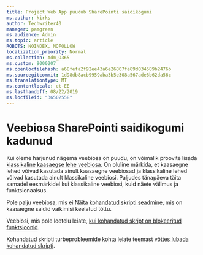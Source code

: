 ```yaml
---
title: Project Web App puudub SharePointi saidikogumi
ms.author: kirks
author: Techwriter40
manager: pamgreen
ms.audience: Admin
ms.topic: article
ROBOTS: NOINDEX, NOFOLLOW
localization_priority: Normal
ms.collection: Adm_O365
ms.custom: 9000207
ms.openlocfilehash: a68fefa2f92ee43a6e26807fe89d034589b2476b
ms.sourcegitcommit: 1d98db8acb9959aba3b5e308a567ade6b62da56c
ms.translationtype: MT
ms.contentlocale: et-EE
ms.lasthandoff: 08/22/2019
ms.locfileid: "36502558"
---
```

# <a name="missing-web-part-in-sharepoint-site-collection"></a>Veebiosa SharePointi saidikogumi kadunud

Kui oleme harjunud nägema veebiosa on puudu, on võimalik proovite lisada [klassikaline kaasaegse lehe veebiosa](https://support.office.com/article/classic-and-modern-web-part-experiences-3fdae6c3-8fc1-49ab-8708-8c104b882e64). On oluline märkida, et kaasaegne lehed võivad kasutada ainult kaasaegne veebiosad ja klassikaline lehed võivad kasutada ainult klassikaline veebiosi. Paljudes tänapäeva täita samadel eesmärkidel kui klassikaline veebiosi, kuid näete välimus ja funktsionaalsus.

Pole palju veebiosa, mis ei Näita [kohandatud skripti seadmine](https://docs.microsoft.com/sharepoint/allow-or-prevent-custom-script), mis on kaasaegne saidid vaikimisi keelatud tõttu. 

Veebiosi, mis pole loetelu leiate, [kui kohandatud skript on blokeeritud funktsioonid](https://docs.microsoft.com/sharepoint/allow-or-prevent-custom-script#features-affected-when-custom-script-is-blocked).

 Kohandatud skripti turbeprobleemide kohta leiate teemast [võttes lubada kohandatud skripti](https://docs.microsoft.com/sharepoint/security-considerations-of-allowing-custom-script).
